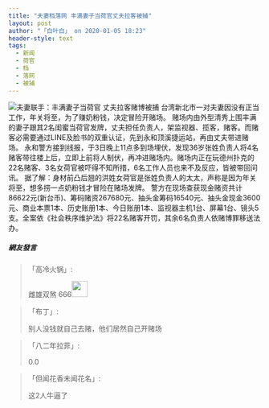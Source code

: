 ```yaml
---
title: "夫妻档落网 丰满妻子当荷官丈夫拉客被捕"
layout: post
author: "「白叶白」 on 2020-01-05 18:23"
header-style: text
tags:
  - 新闻
  - 荷官
  - 档
  - 落网
  - 被捕
---
```


<img src="http://images.feileyuan.com/images/ueditor/202001051822000058.png" title="夫妻联手：丰满妻子当荷官 丈夫拉客赌博被捕" alt="夫妻联手：丰满妻子当荷官 丈夫拉客赌博被捕">
台湾新北市一对夫妻因没有正当工作，年关将至，为了赚奶粉钱，决定冒险开赌场。
赌场内由外型清秀上围丰满的妻子跟其2名闺蜜当荷官发牌，丈夫担任负责人，架监视器、揽客，赌客。而赌客必需要通过LINE及脸书的双重认证，先到永和顶溪捷运站，再由丈夫带进赌场。
永和警方接到线报，于3日晚上11点多到场埋伏，发现36岁张姓负责人将4名赌客带往楼上后，立即上前将人制伏，再冲进赌场内。赌场内正在玩德州扑克的22名赌客、3名女荷官被吓得不知所措，6名工作人员也来不及反应，皆被带回问讯。
据了解：身材前凸后翘的洪姓女荷官是张姓负责人的太太，声称是因为年关将至，想多捞一点奶粉钱才冒险在赌场发牌。
警方在现场查获现金赌资共计86622元(新台币)、筹码赌资267680元、抽头金筹码16540元、抽头金现金3600元、商业本票1本、历史账册1本、今日账册1本、监视器主机1台、屏幕1台、镜头5支。全案依《社会秩序维护法》将22名赌客开罚，其余6名负责人依赌博罪移送法办。

##### 網友發言 
> 「高冷火锅」:
> <p>雌雄双煞 666<img src="http://images.feileyuan.com/images/ueditor/dialogs/emotion/images/default/df_008.gif" width="32" height="32"></p>

> 「布丁」:
> <p>别人没钱就自己去赌，他们居然自己开赌场</p>

> 「八二年拉菲」:
> <p>0.0</p>

> 「但闻花香未闻花名」:
> <p>这2人牛逼了</p>


